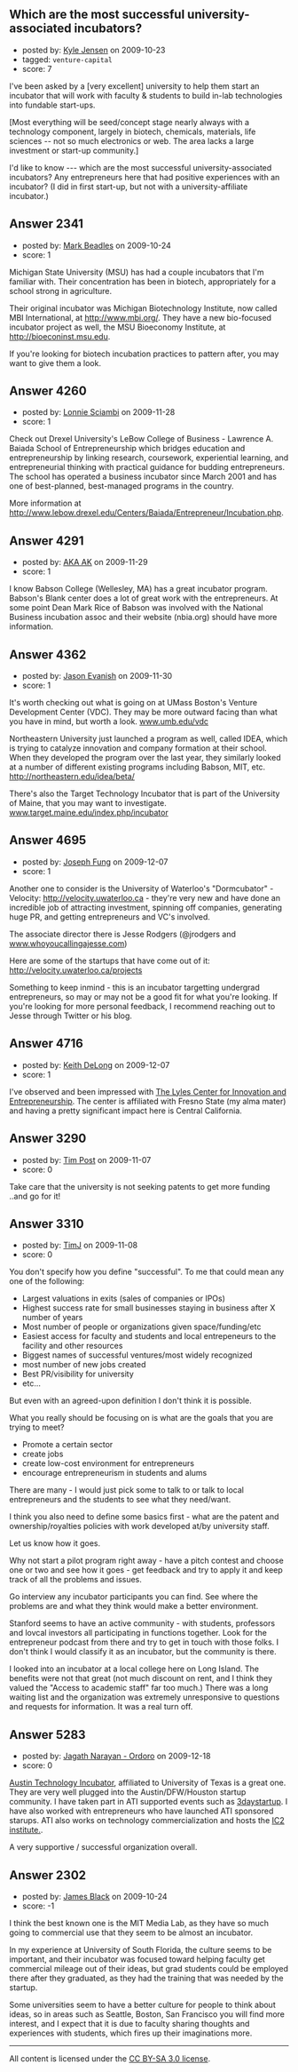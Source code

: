 ## Which are the most successful university-associated incubators?

- posted by: [Kyle Jensen](https://stackexchange.com/users/-1/1092-kyle-jensen) on 2009-10-23
- tagged: `venture-capital`
- score: 7

I've been asked by a [very excellent] university to help them start an incubator that will work with faculty & students to build in-lab technologies into fundable start-ups.

[Most everything will be seed/concept stage nearly always with a technology component, largely in biotech, chemicals, materials, life sciences -- not so much electronics or web.  The area lacks a large investment or start-up community.]

I'd like to know --- which are the most successful university-associated incubators?  Any entrepreneurs here that had positive experiences with an incubator?  (I did in first start-up, but not with a university-affiliate incubator.)


## Answer 2341

- posted by: [Mark Beadles](https://stackexchange.com/users/-1/296-mark-beadles) on 2009-10-24
- score: 1

Michigan State University (MSU) has had a couple incubators that I'm familiar with. Their concentration has been in biotech, appropriately for a school strong in agriculture. 

Their original incubator was Michigan Biotechnology Institute, now called MBI International, at http://www.mbi.org/. They have a new bio-focused incubator project as well, the MSU Bioeconomy Institute, at http://bioeconinst.msu.edu.

If you're looking for biotech incubation practices to pattern after, you may want to give them a look.
 


## Answer 4260

- posted by: [Lonnie Sciambi](https://stackexchange.com/users/-1/753-lonnie-sciambi) on 2009-11-28
- score: 1

Check out Drexel University's LeBow College of Business - Lawrence A. Baiada School of Entrepreneurship which bridges education and entrepreneurship by linking research, coursework, experiential learning, and entrepreneurial thinking with practical guidance for budding entrepreneurs. The school has operated a business incubator since March 2001 and has one of best-planned, best-managed programs in the country.

More information at http://www.lebow.drexel.edu/Centers/Baiada/Entrepreneur/Incubation.php.


## Answer 4291

- posted by: [AKA AK](https://stackexchange.com/users/-1/1711-aka-ak) on 2009-11-29
- score: 1

I know Babson College (Wellesley, MA) has a great incubator program.  Babson's Blank center does a lot of great work with the entrepreneurs. At some point Dean Mark Rice of Babson was involved with the National Business incubation assoc and their website (nbia.org) should have more information.


## Answer 4362

- posted by: [Jason Evanish](https://stackexchange.com/users/-1/356-jason-evanish) on 2009-11-30
- score: 1

It's worth checking out what is going on at UMass Boston's Venture Development Center (VDC). They may be more outward facing than what you have in mind, but worth a look. www.umb.edu/vdc


Northeastern University just launched a program as well, called IDEA, which is trying to catalyze innovation and company formation at their school.  When they developed the program over the last year, they similarly looked at a number of different existing programs including Babson, MIT, etc.  http://northeastern.edu/idea/beta/


There's also the Target Technology Incubator that is part of the University of Maine, that you may want to investigate. www.target.maine.edu/index.php/incubator







## Answer 4695

- posted by: [Joseph Fung](https://stackexchange.com/users/-1/1669-joseph-fung) on 2009-12-07
- score: 1

Another one to consider is the University of Waterloo's "Dormcubator" - Velocity: http://velocity.uwaterloo.ca - they're very new and have done an incredible job of attracting investment, spinning off companies, generating huge PR, and getting entrepreneurs and VC's involved.

The associate director there is Jesse Rodgers (@jrodgers and www.whoyoucallingajesse.com)

Here are some of the startups that have come out of it: http://velocity.uwaterloo.ca/projects

Something to keep inmind - this is an incubator targetting undergrad entrepreneurs, so may or may not be a good fit for what you're looking. If you're looking for more personal feedback, I recommend reaching out to Jesse through Twitter or his blog.


## Answer 4716

- posted by: [Keith DeLong](https://stackexchange.com/users/-1/888-keith-delong) on 2009-12-07
- score: 1

<p>I've observed and been impressed with <a href="http://www.lylescenter.com/" rel="nofollow">The Lyles Center for Innovation and Entrepreneurship</a>. The center is affiliated with Fresno State (my alma mater) and having a pretty significant impact here is Central California.</p>



## Answer 3290

- posted by: [Tim Post](https://stackexchange.com/users/-1/1343-tim-post) on 2009-11-07
- score: 0

Take care that the university is not seeking patents to get more funding ..and go for it!


## Answer 3310

- posted by: [TimJ](https://stackexchange.com/users/-1/1172-timj) on 2009-11-08
- score: 0

You don't specify how you define "successful".  To me that could mean any one of the following:

- Largest valuations in exits (sales of companies or IPOs)
- Highest success rate for small businesses staying in business after X number of  years
- Most number of people or organizations given space/funding/etc
- Easiest access for faculty and students and local entrepeneurs to the facility and other resources
- Biggest names of successful ventures/most widely recognized
- most number of new jobs created
- Best PR/visibility for university
- etc...


But even with an agreed-upon definition I don't think it is possible.

What you really should be focusing on is what are the goals that you are trying to meet?
- Promote a certain sector
- create jobs
- create low-cost environment for entrepreneurs
- encourage entrepreneurism in students and alums

There are many - I would just pick some to talk to or talk to local entrepreneurs and the students to see what they need/want.

I think you also need to define some basics first - what are the patent and ownership/royalties policies with work developed at/by university staff.

Let us know how it goes.  

Why not start a pilot program right away - have a pitch contest and choose one or two and see how it goes - get feedback and try to apply it and keep track of all the problems and issues.  

Go interview any incubator participants you can find.  See where the problems are and what they think would make a better environment.  


Stanford seems to have an active community - with students, professors and lovcal investors all participating in functions together.  Look for the entrepreneur podcast from there and try to get in touch with those folks.  I don't think I would classify it as an incubator, but the community is there.  


I looked into an incubator at a local college here on Long Island.  The benefits were not that great (not much discount on rent, and I think they valued the "Access to academic staff" far too much.)  There was a long waiting list and the organization was extremely unresponsive to questions and requests for information.  It was a real turn off.  


## Answer 5283

- posted by: [Jagath Narayan - Ordoro](https://stackexchange.com/users/-1/1975-jagath-narayan-ordoro) on 2009-12-18
- score: 0

<p><a href="http://www.ati.utexas.edu/" rel="nofollow">Austin Technology Incubator</a>, affiliated to University of Texas is a great one. They are very well plugged into the Austin/DFW/Houston startup community. I have taken part in ATI supported events such as <a href="http://www.3daystartup.com/" rel="nofollow">3daystartup</a>. I have also worked with entrepreneurs who have launched ATI sponsored starups. ATI also works on technology commercialization and hosts the <a href="http://www.ic2.utexas.edu/" rel="nofollow">IC2 institute.</a>.</p>

<p>A very supportive / successful organization overall.</p>



## Answer 2302

- posted by: [James Black](https://stackexchange.com/users/-1/1074-james-black) on 2009-10-24
- score: -1

I think the best known one is the MIT Media Lab, as they have so much going to commercial use that they seem to be almost an incubator.

In my experience at University of South Florida, the culture seems to be important, and their incubator was focused toward helping faculty get commercial mileage out of their ideas, but grad students could be employed there after they graduated, as they had the training that was needed by the startup.

Some universities seem to have a better culture for people to think about ideas, so in areas such as Seattle, Boston, San Francisco you will find more interest, and I expect that it is due to faculty sharing thoughts and experiences with students, which fires up their imaginations more.





---

All content is licensed under the [CC BY-SA 3.0 license](https://creativecommons.org/licenses/by-sa/3.0/).
